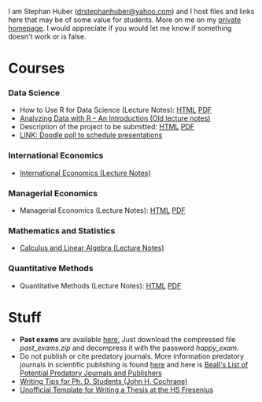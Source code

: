 I am Stephan Huber (drstephanhuber@yahoo.com) and I host files and links here that may be of some value for students. More on me on my [private homepage](www.t1p.de/stephanhuber).
I would appreciate if you would let me know if something doesn't work or is false.

# Courses

### Data Science
- How to Use R for Data Science (Lecture Notes): [HTML](https://hubchev.github.io/ds/) [PDF](https://raw.githubusercontent.com/hubchev/hubchev.github.io/main/ds/_main.pdf)
- [Analyzing Data with R – An Introduction (Old lecture notes)](https://raw.githubusercontent.com/hubchev/hubchev.github.io/main/various/rcourse_book.pdf)
- Description of the project to be submitted: [HTML](https://htmlpreview.github.io/?https://github.com/hubchev/courses/blob/main/rmd/23-04_ds-project-desc.html) [PDF](https://raw.githubusercontent.com/hubchev/courses/main/rmd/23-04_ds-project-desc.pdf)
- [LINK: Doodle poll to schedule presentations](https://doodle.com/meeting/participate/id/bojvq6Ya)

### International Economics
- [International Economics (Lecture Notes)](https://raw.githubusercontent.com/hubchev/hubchev.github.io/main/various/ie_a4.pdf)

### Managerial Economics
- Managerial Economics (Lecture Notes): [HTML](https://hubchev.github.io/me/) [PDF](https://raw.githubusercontent.com/hubchev/hubchev.github.io/main/me/_main.pdf)

### Mathematics and Statistics
- [Calculus and Linear Algebra (Lecture Notes)](https://raw.githubusercontent.com/hubchev/hubchev.github.io/main/various/cla_A4.pdf)

### Quantitative Methods
- Quantitative Methods (Lecture Notes): [HTML](https://hubchev.github.io/qm/)  [PDF](https://raw.githubusercontent.com/hubchev/hubchev.github.io/main/qm/_main.pdf)  

# Stuff

- __Past exams__ are available [here.](https://github.com/hubchev/courses/tree/main/exams) Just download the compressed file _past\_exams.zip_ and decompress it with the password _happy\_exam_.
- Do not publish or cite predatory journals. More information predatory journals in scientific publishing is found [here](https://predatoryreports.org/home) and here is [Beall's List of Potential Predatory Journals and Publishers](https://beallslist.net/)
- [Writing Tips for Ph. D. Students (John H. Cochrane)](https://static1.squarespace.com/static/5e6033a4ea02d801f37e15bb/t/5eda74919c44fa5f87452697/1591374993570/phd_paper_writing.pdf)
- [Unofficial Template for Writing a Thesis at the HS Fresenius](https://github.com/hubchev/courses/tree/main/tex/thesis_hsf)
